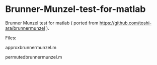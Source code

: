 # Brunner-Munzel-test-for-matlab
Brunner Munzel test for matlab ( ported from https://github.com/toshi-ara/brunnermunzel ). 

Files:

approxbrunnermunzel.m

permutedbrunnermunzel.m
